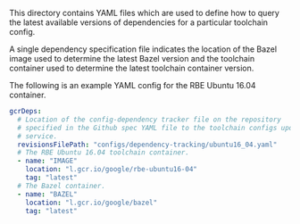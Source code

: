 This directory contains YAML files which are used to define how to query the
latest available versions of dependencies for a particular toolchain config.

A single dependency specification file indicates the location of the Bazel
image used to determine the latest Bazel version and the toolchain container
used to determine the latest toolchain container version.

The following is an example YAML config for the RBE Ubuntu 16.04 container.
```yaml
gcrDeps:
  # Location of the config-dependency tracker file on the repository
  # specified in the Github spec YAML file to the toolchain configs update
  # service.
  revisionsFilePath: "configs/dependency-tracking/ubuntu16_04.yaml"
  # The RBE Ubuntu 16.04 toolchain container.
  - name: "IMAGE"
    location: "l.gcr.io/google/rbe-ubuntu16-04"
    tag: "latest"
  # The Bazel container.
  - name: "BAZEL"
    location: "l.gcr.io/google/bazel"
    tag: "latest"
```

